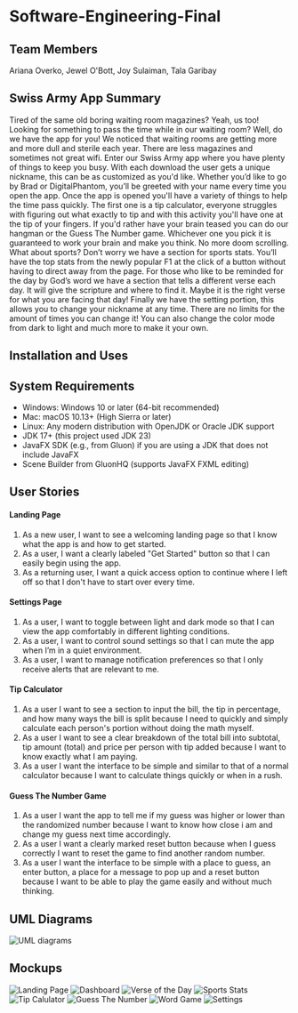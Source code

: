 # Software-Engineering-Final
## Team Members
Ariana Overko, Jewel O'Bott, Joy Sulaiman, Tala Garibay

## Swiss Army App Summary
Tired of the same old boring waiting room magazines? Yeah, us too! Looking for something to pass the time while in our waiting room? Well, do we have the app for you!  We noticed that waiting rooms are getting more and more dull and sterile each year. There are less magazines and sometimes not great wifi. Enter our Swiss Army app where you have plenty of things to keep you busy. 
With each download the user gets a unique nickname, this can be as customized as you'd like. Whether you’d like to go by Brad or DigitalPhantom, you’ll be greeted with your name every time you open the app. 
Once the app is opened you'll have a variety of things to help the time pass quickly. 
The first one is a tip calculator, everyone struggles with figuring out what exactly to tip and with this activity you'll have one at the tip of your fingers. 
If you'd rather have your brain teased you can do our hangman or the Guess The Number game. Whichever one you pick it is guaranteed to work your brain and make you think. No more doom scrolling. 
What about sports? Don’t worry we have a section for sports stats. You’ll have the top stats from the newly popular F1 at the click of a button without having to direct away from the page.
For those who like to be reminded for the day by God’s word we have a section that tells a different verse each day. It will give the scripture and where to find it. Maybe it is the right verse for what you are facing that day!
Finally we have the setting portion, this allows you to change your nickname at any time. There are no limits for the amount of times you can change it! You can also change the color mode from dark to light and much more to make it your own. 

## Installation and Uses

## System Requirements
* Windows: Windows 10 or later (64-bit recommended)
* Mac: macOS 10.13+ (High Sierra or later)
* Linux: Any modern distribution with OpenJDK or Oracle JDK support
* JDK 17+ (this project used JDK 23)
* JavaFX SDK (e.g., from Gluon) if you are using a JDK that does not include JavaFX
* Scene Builder from GluonHQ (supports JavaFX FXML editing)

## User Stories
#### Landing Page
1. As a new user, I want to see a welcoming landing page so that I know what the app is and how to get started.
2. As a user, I want a clearly labeled "Get Started" button so that I can easily begin using the app.
3. As a returning user, I want a quick access option to continue where I left off so that I don't have to start over every time.

#### Settings Page
1. As a user, I want to toggle between light and dark mode so that I can view the app comfortably in different lighting conditions.
2. As a user, I want to control sound settings so that I can mute the app when I’m in a quiet environment.
3. As a user, I want to manage notification preferences so that I only receive alerts that are relevant to me.

#### Tip Calculator
1. As a user I want to see a section to input the bill, the tip in percentage, and how many ways the bill is split because I need to quickly and simply calculate each person's portion without doing the math myself. 
2. As a user I want to see a clear breakdown of the total bill into subtotal, tip amount (total) and price per person with tip added because I want to know exactly what I am paying.
3. As a user I want the interface to be simple and similar to that of a normal calculator because I want to calculate things quickly or when in a rush. 

#### Guess The Number Game
1. As a user I want the app to tell me if my guess was higher or lower than the randomized number because I want to know how close i am and change my guess next time accordingly.
2. As a user I want a clearly marked reset button because when I guess correctly I want to reset the game to find another random number. 
3. As a user I want the interface to be simple with a place to guess, an enter button, a place for a message to pop up and a reset button because I want to be able to play the game easily and without much thinking. 


## UML Diagrams
![UML diagrams](github_images/UML_Final_Project.png)
## Mockups
![Landing Page](github_images/Landing_page.png)
![Dashboard](github_images/Dashboard.png)
![Verse of the Day](github_images/daily_verse.png)
![Sports Stats](github_images/Sports_stats.png)
![Tip Calulator](github_images/tip_calc.png)
![Guess The Number](github_images/number_guess.png)
![Word Game](github_images/Word_Game.png)
![Settings](github_images/settings.png)

